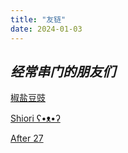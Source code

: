 ```yaml
---
title: "友链"
date: 2024-01-03
---
```


*经常串门的朋友们*
--- 
[椒盐豆豉](https://blog.douchi.space)

[Shiori ʕ•ᴥ•ʔ](https://shioriblog.github.io/)

[After 27](https://www.after27.me/)